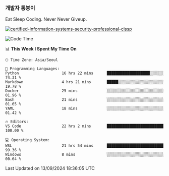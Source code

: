 ### 개발자 통붕이
Eat Sleep Coding.
Never Never Giveup.

[![certified-information-systems-security-professional-cissp](https://user-images.githubusercontent.com/44606727/157613689-acd84ec6-5f8f-4e79-89d9-a8d51f033634.png)](https://www.credly.com/badges/f394a010-85a0-450b-9136-8043af01d71c/public_url)

<!--START_SECTION:waka-->
![Code Time](http://img.shields.io/badge/Code%20Time-3%2C441%20hrs%203%20mins-blue)

📊 **This Week I Spent My Time On** 

```text
🕑︎ Time Zone: Asia/Seoul

💬 Programming Languages: 
Python                   16 hrs 22 mins      ███████████████████░░░░░░   74.31 % 
Markdown                 4 hrs 21 mins       █████░░░░░░░░░░░░░░░░░░░░   19.78 % 
Docker                   25 mins             ░░░░░░░░░░░░░░░░░░░░░░░░░   01.96 % 
Bash                     21 mins             ░░░░░░░░░░░░░░░░░░░░░░░░░   01.65 % 
YAML                     18 mins             ░░░░░░░░░░░░░░░░░░░░░░░░░   01.42 % 

🔥 Editors: 
VS Code                  22 hrs 2 mins       █████████████████████████   100.00 % 

💻 Operating System: 
WSL                      21 hrs 54 mins      █████████████████████████   99.36 % 
Windows                  8 mins              ░░░░░░░░░░░░░░░░░░░░░░░░░   00.64 % 
```


 Last Updated on 13/09/2024 18:36:05 UTC
<!--END_SECTION:waka-->
